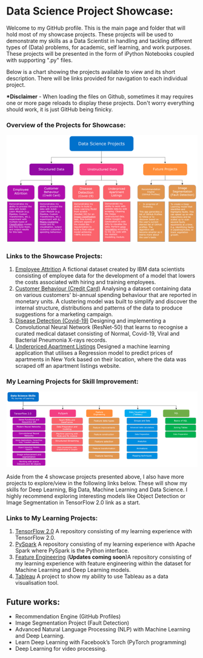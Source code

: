 # Data Science Project Showcase:

Welcome to my GitHub profile. This is the main page and folder that will hold most of my showcase projects. These projects will be used to demonstrate my skills as a Data Scientist in handling and tackling different types of (Data) problems, for academic, self learning, and work purposes. These projects will be presented in the form of iPython Notebooks coupled with supporting ".py" files.

Below is a chart showing the projects available to view and its short description. There will be links provided for navigation to each individual project. 

__*Disclaimer__ - When loading the files on Github, sometimes it may requires one or more page reloads to display these projects. Don't worry everything should work, it is just GitHub being finicky.

### Overview of the Projects for Showcase:
<img src="Display Images/2020_Nov_GitHub_Projects_Guide.PNG " width="1050">

### Links to the Showcase Projects:
1.	[Employee Attrition](https://github.com/ylee9107/DataScience_Projects/tree/main/Project%201%20-%20DS%20for%20HR%20department) A fictional dataset created by IBM data scientists consisting of employee data for the development of a model that lowers the costs associated with hiring and training employees.
2.	[Customer Behaviour (Credit Card)](https://github.com/ylee9107/DataScience_Projects/tree/main/Project%202%20-%20DS%20For%20Marketing%20Department) Analysing a dataset containing data on various customers' bi-annual spending behaviour that are reported in monetary units. A clustering model was built to simplify and discover the internal structure, distributions and patterns of the data to produce suggestions for a marketing campaign.
3.	[Disease Detection (Covid-19)](https://github.com/ylee9107/DataScience_Projects/tree/main/Project%203%20-%20DS%20For%20Operating%20Department) Designing and implementing a Convolutional Neural Network (ResNet-50) that learns to recognise a curated medical dataset consisting of Normal, Covid-19, Viral and Bacterial Pneumonia X-rays records.
4.	[Underpriced Apartment Listings](https://github.com/ylee9107/DataScience_Projects/tree/main/Project%204%20-%20DS%20for%20Underpriced%20Apartments) Designed a machine learning application that utilises a Regression model to predict prices of apartments in New York based on their location, where the data was scraped off an apartment listings website.

### My Learning Projects for Skill Improvement:
<img src="Display Images/2020_Nov_GitHub_Skills.PNG " width="1050">

Aside from the 4 showcase projects presented above, I also have more projects to explore/view in the following links below. These will show my skills for Deep Learning, Big Data, Machine Learning and Data Science. I highly recommend exploring interesting models like Object Detection or Image Segmentation in TensorFlow 2.0 link as a start.

### Links to My Learning Projects:
1.	[TensorFlow 2.0](https://github.com/ylee9107/ComputerVisionTensorFlow2_myLearning) A repository consisting of my learning experience with TensorFlow 2.0.
2.	[PySpark](https://github.com/ylee9107/PySpark_myLearning) A repository consisting of my learning experience with Apache Spark where PySpark is the Python interface.
3.	[Feature Engineering]( https://github.com/ylee9107/FeatureEngineering_myLearning) (__Updates coming soon__)A repository consisting of my learning experience with feature engineering within the dataset for Machine Learning and Deep Learning models.
4.	[Tableau](https://github.com/ylee9107/Visual-Analytics-Project-1-footballResults) A project to show my ability to use Tableau as a data visualisation tool. 

## Future works:
-	Recommendation Engine (GitHub Profiles)
-	Image Segmentation Project (Fault Detection)
- Advanced Natural Language Processing (NLP) with Machine Learning and Deep Learning.
-	Learn Deep Learning with Facebook’s Torch (PyTorch programming)
-	Deep Learning for video processing.

